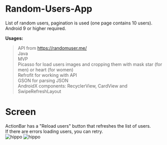 # Random-Users-App
List of random users, pagination is used (one page contains 10 users).\
Android 9 or higher required.

**Usages:**
> API from https://randomuser.me/ \
> Java\
> MVP\
> Picasso for load users images and cropping them with mask star (for men) or heart (for women)\
> Refrofit for working with API\
> GSON for parsing JSON\
> AndroidX components: RecyclerView, CardView and SwipeRefreshLayout
# Screen
ActionBar has a "Reload users" button that refreshes the list of users.\
If there are errors loading users, you can retry.\
![hippo](https://media.giphy.com/media/nb6ivpXXAScmYYPGfK/giphy.gif)
![hippo](https://media.giphy.com/media/aRKqn7sp0ZdmfN02Zv/giphy.gif)
